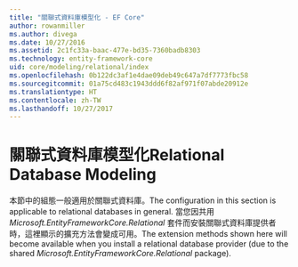 ```yaml
---
title: "關聯式資料庫模型化 - EF Core"
author: rowanmiller
ms.author: divega
ms.date: 10/27/2016
ms.assetid: 2c1fc33a-baac-477e-bd35-7360badb8303
ms.technology: entity-framework-core
uid: core/modeling/relational/index
ms.openlocfilehash: 0b122dc3af1e4dae09deb49c647a7df7773fbc58
ms.sourcegitcommit: 01a75cd483c1943ddd6f82af971f07abde20912e
ms.translationtype: HT
ms.contentlocale: zh-TW
ms.lasthandoff: 10/27/2017
---
```

# <a name="relational-database-modeling"></a><span data-ttu-id="9f06a-102">關聯式資料庫模型化</span><span class="sxs-lookup"><span data-stu-id="9f06a-102">Relational Database Modeling</span></span>

<span data-ttu-id="9f06a-103">本節中的組態一般適用於關聯式資料庫。</span><span class="sxs-lookup"><span data-stu-id="9f06a-103">The configuration in this section is applicable to relational databases in general.</span></span> <span data-ttu-id="9f06a-104">當您因共用 *Microsoft.EntityFrameworkCore.Relational* 套件而安裝關聯式資料庫提供者時，這裡顯示的擴充方法會變成可用。</span><span class="sxs-lookup"><span data-stu-id="9f06a-104">The extension methods shown here will become available when you install a relational database provider (due to the shared *Microsoft.EntityFrameworkCore.Relational* package).</span></span>
